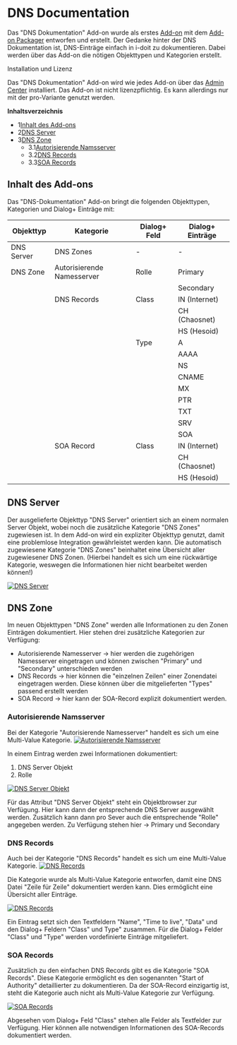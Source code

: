 # DNS Documentation

Das "DNS Dokumentation" Add-on wurde als erstes [Add-on](./index.md) mit dem [Add-on Packager](./add-on-packager.md) entworfen und erstellt. Der Gedanke hinter der DNS Dokumentation ist, DNS-Einträge einfach in i-doit zu dokumentieren. Dabei werden über das Add-on die nötigen Objekttypen und Kategorien erstellt.

Installation und Lizenz

Das "DNS Dokumentation" Add-on wird wie jedes Add-on über das [Admin Center](../administration/admin-center.md) installiert. Das Add-on ist nicht lizenzpflichtig. Es kann allerdings nur mit der pro-Variante genutzt werden.

**Inhaltsverzeichnis**

*   1[Inhalt des Add-ons](#inhalt-des-add-ons)
*   2[DNS Server](#dns-server)
*   3[DNS Zone](#dns-zone)
    *   3.1[Autorisierende Namsserver](#autorisierende-namsserver)
    *   3.2[DNS Records](#dns-records)
    *   3.3[SOA Records](#soa-records)

Inhalt des Add-ons
------------------

Das "DNS-Dokumentation" Add-on bringt die folgenden Objekttypen, Kategorien und Dialog+ Einträge mit:

| Objekttyp | Kategorie | Dialog+ Feld | Dialog+ Einträge |
| --- | --- | --- | --- |
| DNS Server | DNS Zones | \-  | \-  |
| DNS Zone | Autorisierende Namesserver | Rolle | Primary |
|     |     |     | Secondary |
|     | DNS Records | Class | IN (Internet) |
|     |     |     | CH (Chaosnet) |
|     |     |     | HS (Hesoid) |
|     |     | Type | A   |
|     |     |     | AAAA |
|     |     |     | NS  |
|     |     |     | CNAME |
|     |     |     | MX  |
|     |     |     | PTR |
|     |     |     | TXT |
|     |     |     | SRV |
|     |     |     | SOA |
|     | SOA Record | Class | IN (Internet) |
|     |     |     | CH (Chaosnet) |
|     |     |     | HS (Hesoid) |

DNS Server
----------

Der ausgelieferte Objekttyp "DNS Server" orientiert sich an einem normalen Server Objekt, wobei noch die zusätzliche Kategorie "DNS Zones" zugewiesen ist.
In dem Add-on wird ein expliziter Objekttyp genutzt, damit eine problemlose Integration gewährleistet werden kann. Die automatisch zugewiesene Kategorie "DNS Zones" beinhaltet eine Übersicht aller zugewiesener DNS Zonen. (Hierbei handelt es sich um eine rückwärtige Kategorie, weswegen die Informationen hier nicht bearbeitet werden können!)

[![DNS Server](../assets/images/de/i-doit-pro-add-ons/dns-documentation/1-dns.png)](../assets/images/de/i-doit-pro-add-ons/dns-documentation/1-dns.png)

DNS Zone
--------

Im neuen Objekttypen "DNS Zone" werden alle Informationen zu den Zonen Einträgen dokumentiert.
Hier stehen drei zusätzliche Kategorien zur Verfügung:

*   Autorisierende Namesserver → hier werden die zugehörigen Namesserver eingetragen und können zwischen "Primary" und "Secondary" unterschieden werden
*   DNS Records → hier können die "einzelnen Zeilen" einer Zonendatei eingetragen werden. Diese können über die mitgelieferten "Types" passend erstellt werden
*   SOA Record → hier kann der SOA-Record explizit dokumentiert werden.

### Autorisierende Namsserver

Bei der Kategorie "Autorisierende Namesserver" handelt es sich um eine Multi-Value Kategorie.
[![Autorisierende Namsserver](../assets/images/de/i-doit-pro-add-ons/dns-documentation/1-dns.png)](../assets/images/de/i-doit-pro-add-ons/dns-documentation/1-dns.png)

In einem Eintrag werden zwei Informationen dokumentiert:

1.  DNS Server Objekt
2.  Rolle

[![DNS Server Objekt](../assets/images/de/i-doit-pro-add-ons/dns-documentation/1-dns.png)](../assets/images/de/i-doit-pro-add-ons/dns-documentation/1-dns.png)

Für das Attribut "DNS Server Objekt" steht ein Objektbrowser zur Verfügung. Hier kann dann der entsprechende DNS Server ausgewählt werden. Zusätzlich kann dann pro Sever auch die entsprechende "Rolle" angegeben werden. Zu Verfügung stehen hier → Primary und Secondary

### DNS Records

Auch bei der Kategorie "DNS Records" handelt es sich um eine Multi-Value Kategorie.
[![DNS Records](../assets/images/de/i-doit-pro-add-ons/dns-documentation/1-dns.png)](../assets/images/de/i-doit-pro-add-ons/dns-documentation/1-dns.png)

Die Kategorie wurde als Multi-Value Kategorie entworfen, damit eine DNS Datei "Zeile für Zeile" dokumentiert werden kann. Dies ermöglicht eine Übersicht aller Einträge. 

[![DNS Records](../assets/images/de/i-doit-pro-add-ons/dns-documentation/1-dns.png)](../assets/images/de/i-doit-pro-add-ons/dns-documentation/1-dns.png)

Ein Eintrag setzt sich den Textfeldern "Name", "Time to live", "Data" und den Dialog+ Feldern "Class" und Type" zusammen. Für die Dialog+ Felder "Class" und "Type" werden vordefinierte Einträge mitgeliefert.

### SOA Records

Zusätzlich zu den einfachen DNS Records gibt es die Kategorie "SOA Records". Diese Kategorie ermöglicht es den sogenannten "Start of Authority" detaillierter zu dokumentieren. Da der SOA-Record einzigartig ist, steht die Kategorie auch nicht als Multi-Value Kategorie zur Verfügung.

[![SOA Records](../assets/images/de/i-doit-pro-add-ons/dns-documentation/1-dns.png)](../assets/images/de/i-doit-pro-add-ons/dns-documentation/1-dns.png)

Abgesehen vom Dialog+ Feld "Class" stehen alle Felder als Textfelder zur Verfügung. Hier können alle notwendigen Informationen des SOA-Records dokumentiert werden.
